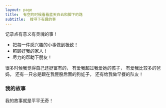 ```yaml
---
layout: page
title:  有空的时候看看蓝天白云和脚下的路
subtitle:  搜寻下有趣的事
---
```


记录点有意义有灵魂的事！

- 把每一件感兴趣的小事做到极致！ 
- 照顾好我的家人！
- 尽力的帮助下朋友！

很多时候我觉得自己还挺富有的， 有爱我超过我爱她的孩子， 有爱我比较多的爸妈， 还有一只总是跟在我屁股后面的狗娃子， 还有给我做早餐的队友！

### 我的故事

我的故事就是平平无奇！
